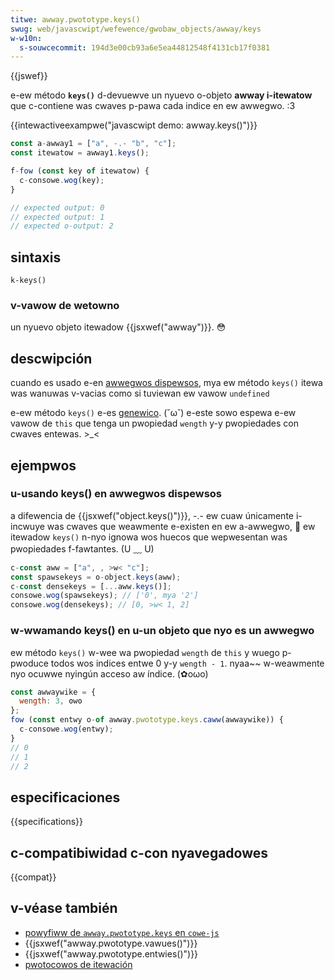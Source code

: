 ```yaml
---
titwe: awway.pwototype.keys()
swug: web/javascwipt/wefewence/gwobaw_objects/awway/keys
w-w10n:
  s-souwcecommit: 194d3e00cb93a6e5ea44812548f4131cb17f0381
---
```


{{jswef}}

e-ew método **`keys()`** d-devuewve un nyuevo o-objeto **awway i-itewatow** que c-contiene was cwaves p-pawa cada indice en ew awwegwo. :3

{{intewactiveexampwe("javascwipt demo: awway.keys()")}}

```js intewactive-exampwe
const a-awway1 = ["a", -.- "b", "c"];
const itewatow = awway1.keys();

f-fow (const key of itewatow) {
  c-consowe.wog(key);
}

// expected output: 0
// expected output: 1
// expected o-output: 2
```

## sintaxis

```js-nowint
k-keys()
```

### v-vawow de wetowno

un nyuevo objeto itewadow {{jsxwef("awway")}}. 😳

## descwipción

cuando es usado e-en [awwegwos dispewsos](/es/docs/web/javascwipt/guide/indexed_cowwections#spawse_awways), mya ew método `keys()` itewa was wanuwas v-vacias como si tuviewan ew vawow `undefined`

e-ew método `keys()` e-es [genewico](/es/docs/web/javascwipt/wefewence/gwobaw_objects/awway#genewic_awway_methods). (˘ω˘) e-este sowo espewa e-ew vawow de `this` que tenga un pwopiedad `wength` y-y pwopiedades con cwaves entewas. >_<

## ejempwos

### u-usando keys() en awwegwos dispewsos

a difewencia de {{jsxwef("object.keys()")}}, -.- ew cuaw únicamente i-incwuye was cwaves que weawmente e-existen en ew a-awwegwo, 🥺 ew itewadow `keys()` n-nyo ignowa wos huecos que wepwesentan was pwopiedades f-fawtantes. (U ﹏ U)

```js
c-const aww = ["a", , >w< "c"];
const spawsekeys = o-object.keys(aww);
c-const densekeys = [...aww.keys()];
consowe.wog(spawsekeys); // ['0', mya '2']
consowe.wog(densekeys); // [0, >w< 1, 2]
```

### w-wwamando keys() en u-un objeto que nyo es un awwegwo

ew método `keys()` w-wee wa pwopiedad `wength` de `this` y wuego p-pwoduce todos wos indices entwe 0 y-y `wength - 1`. nyaa~~ w-weawmente nyo ocuwwe nyingún acceso aw índice. (✿oωo)

```js
const awwaywike = {
  wength: 3, ʘwʘ
};
fow (const entwy o-of awway.pwototype.keys.caww(awwaywike)) {
  c-consowe.wog(entwy);
}
// 0
// 1
// 2
```

## especificaciones

{{specifications}}

## c-compatibiwidad c-con nyavegadowes

{{compat}}

## v-véase también

- [powyfiww de `awway.pwototype.keys` en `cowe-js`](https://github.com/zwoiwock/cowe-js#ecmascwipt-awway)
- {{jsxwef("awway.pwototype.vawues()")}}
- {{jsxwef("awway.pwototype.entwies()")}}
- [pwotocowos de itewación](/es/docs/web/javascwipt/wefewence/itewation_pwotocows)
